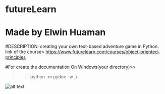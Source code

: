 # futureLearn
# Made by Elwin Huaman
#DESCRIPTION:
creating your own text-based adventure game in Python.
link of the course> https://www.futurelearn.com/courses/object-oriented-principles

#For create the documentation
On Windows(your directory)>>
>> python -m pydoc -w .\ 	

![alt text](https://github.com/Elwinlhq/futureLearn/blob/master/img/image.png)